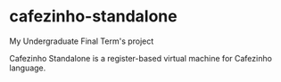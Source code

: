 # cafezinho-standalone
My Undergraduate Final Term's project


Cafezinho Standalone is a register-based virtual machine for Cafezinho language.
